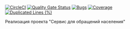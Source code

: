 [![CircleCI](https://app.circleci.com/pipelines/github/STC31-TEAM/appeal?branch=develop.svg?style=svg)](https://app.circleci.com/pipelines/github/STC31-TEAM/appeal?branch=develop)
[![Quality Gate Status](https://sonarcloud.io/api/project_badges/measure?project=STC31-TEAM_appeal&metric=alert_status)](https://sonarcloud.io/dashboard?id=STC31-TEAM_appeal)
[![Bugs](https://sonarcloud.io/api/project_badges/measure?project=STC31-TEAM_appeal&metric=bugs)](https://sonarcloud.io/dashboard?id=STC31-TEAM_appeal)
[![Coverage](https://sonarcloud.io/api/project_badges/measure?project=STC31-TEAM_appeal&metric=coverage)](https://sonarcloud.io/dashboard?id=STC31-TEAM_appeal)
[![Duplicated Lines (%)](https://sonarcloud.io/api/project_badges/measure?project=STC31-TEAM_appeal&metric=duplicated_lines_density)](https://sonarcloud.io/dashboard?id=STC31-TEAM_appeal)

Реализация проекта "Сервис для обращений населения"